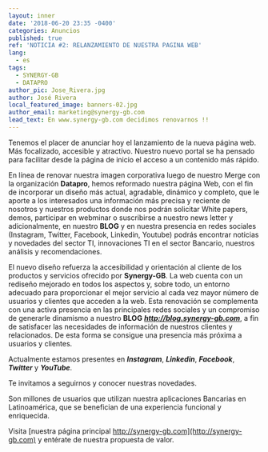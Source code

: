 ```yaml
---
layout: inner
date: '2018-06-20 23:35 -0400'
categories: Anuncios
published: true
ref: 'NOTICIA #2: RELANZAMIENTO DE NUESTRA PAGINA WEB'
lang:
  - es
tags:
  - SYNERGY-GB
  - DATAPRO
author_pic: Jose_Rivera.jpg
author: José Rivera
local_featured_image: banners-02.jpg
author_email: marketing@synergy-gb.com
lead_text: En www.synergy-gb.com decidimos renovarnos !!
---
```

Tenemos el placer de anunciar hoy el lanzamiento de la nueva página web.
Más focalizado, accesible y atractivo. Nuestro nuevo portal se ha pensado para facilitar desde la página de inicio el acceso a un contenido más rápido.

En línea de renovar nuestra imagen corporativa luego de nuestro Merge con la organización **Datapro**, hemos reformado nuestra página Web, con el fin de incorporar un diseño más actual, agradable, dinámico y completo, que le aporte a los interesados una información más precisa y reciente de nosotros y nuestros productos donde nos podrán solicitar White papers, demos, participar en webminar o suscribirse a nuestro news letter y adicionalmente, en nuestro **BLOG** y en nuestra presencia en redes sociales (Instagram, Twitter, Facebook, Linkedin, Youtube) podrás encontrar noticias y novedades del sector TI, innovaciones TI en  el sector Bancario, nuestros análisis y recomendaciones.

El nuevo diseño refuerza la accesibilidad y orientación al cliente de los  productos y servicios ofrecido por **Synergy-GB**. La web cuenta con un rediseño mejorado en todos los aspectos y, sobre todo, un entorno adecuado para proporcionar el mejor servicio al cada vez mayor número de usuarios y clientes que acceden a la web.
Esta renovación se complementa con una activa presencia en las principales redes sociales y un compromiso de generarle dinamismo a nuestro **BLOG**  _**http://blog.synergy-gb.com**_, a fin de satisfacer las necesidades de información de nuestros clientes y relacionados. De esta forma se consigue una presencia más próxima a usuarios y clientes. 

Actualmente estamos presentes en _**Instagram**_, _**Linkedin**_, _**Facebook**_, _**Twitter**_ y _**YouTube**_.

Te invitamos a seguirnos y conocer nuestras novedades.

Son millones de usuarios que utilizan nuestra aplicaciones Bancarias en Latinoamérica, que se benefician de una experiencia funcional y enriquecida. 

Visita [nuestra página principal http://synergy-gb.com](http://synergy-gb.com) y entérate de nuestra propuesta de valor.
